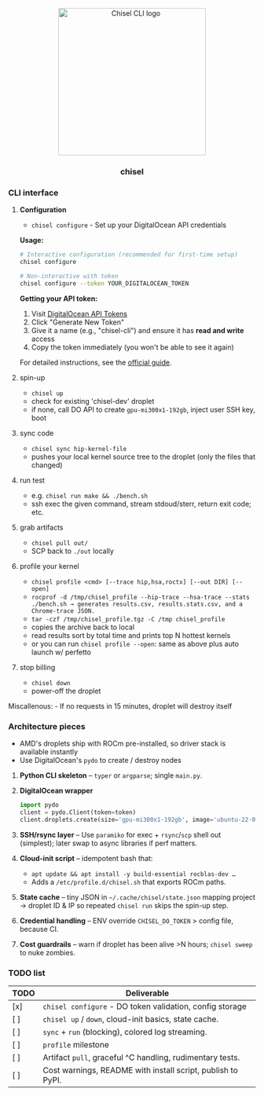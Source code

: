 <div align="center">
  <img width="300" height="300" src="https://github.com/user-attachments/assets/75ae4b61-b6a7-40a4-a46b-6b35baba7404" alt="Chisel CLI logo" /> 
	<h3>chisel</h3>
</div>

### CLI interface

1. **Configuration**
	- `chisel configure` - Set up your DigitalOcean API credentials
	
	**Usage:**
	```bash
	# Interactive configuration (recommended for first-time setup)
	chisel configure
	
	# Non-interactive with token
	chisel configure --token YOUR_DIGITALOCEAN_TOKEN
	```
	
	**Getting your API token:**
	1. Visit [DigitalOcean API Tokens](https://cloud.digitalocean.com/account/api/)
	2. Click "Generate New Token"
	3. Give it a name (e.g., "chisel-cli") and ensure it has **read and write** access
	4. Copy the token immediately (you won't be able to see it again)
	
	For detailed instructions, see the [official guide](https://docs.digitalocean.com/reference/api/create-personal-access-token/).

2. spin-up
	- `chisel up`
	- check for existing 'chisel-dev' droplet
	- if none, call DO API to create `gpu-mi300x1-192gb`, inject user SSH key, boot

3. sync code
	- `chisel sync hip-kernel-file`
	- pushes your local kernel source tree to the droplet (only the files that changed)

4. run test
	- e.g. `chisel run make && ./bench.sh`
	- ssh exec the given command, stream stdoud/sterr, return exit code; etc.

5. grab artifacts
	- `chisel pull out/`
	- SCP back to `./out` locally

6. profile your kernel
	- `chisel profile <cmd> [--trace hip,hsa,roctx] [--out DIR] [--open]`
	- `rocprof -d /tmp/chisel_profile --hip-trace --hsa-trace --stats ./bench.sh → generates results.csv, results.stats.csv, and a Chrome-trace JSON.`
	- `tar -czf /tmp/chisel_profile.tgz -C /tmp chisel_profile`
	- copies the archive back to local
	- read results sort by total time and prints top N hottest kernels
	- or you can run `chisel profile --open`: same as above plus auto launch w/ perfetto

7. stop billing
	- `chisel down`
	- power-off the droplet

Miscallenous:
	- If no requests in 15 minutes, droplet will destroy itself

### Architecture pieces


- AMD's droplets ship with ROCm pre-installed, so driver stack is available instantly
- Use DigitalOcean's `pydo` to create / destroy nodes

1. **Python CLI skeleton** – `typer` or `argparse`; single `main.py`.
2. **DigitalOcean wrapper**

   ```python
   import pydo
   client = pydo.Client(token=token)
   client.droplets.create(size='gpu-mi300x1-192gb', image='ubuntu-22-04-x64', ...)
   ```
3. **SSH/rsync layer** – Use `paramiko` for exec + `rsync`/`scp` shell out (simplest); later swap to async libraries if perf matters.
4. **Cloud-init script** – idempotent bash that:

   * `apt update && apt install -y build-essential rocblas-dev …`
   * Adds a `/etc/profile.d/chisel.sh` that exports ROCm paths.
5. **State cache** – tiny JSON in `~/.cache/chisel/state.json` mapping project → droplet ID & IP so repeated `chisel run` skips the spin-up step.
6. **Credential handling** – ENV override `CHISEL_DO_TOKEN` > config file, because CI.
7. **Cost guardrails** – warn if droplet has been alive >N hours; `chisel sweep` to nuke zombies.


### TODO list

|TODO | Deliverable                                                 |
| --- | ----------------------------------------------------------- |
| [x] |	`chisel configure` - DO token validation, config storage     |
| [ ] | `chisel up` / `down`, cloud-init basics, state cache.       |
| [ ] | `sync` + `run` (blocking), colored log streaming.           |
| [ ] | `profile` milestone	                                    |
| [ ] | Artifact `pull`, graceful ^C handling, rudimentary tests.   |
| [ ] | Cost warnings, README with install script, publish to PyPI. |















